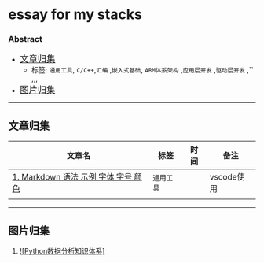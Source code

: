 # essay for my stacks


### Abstract
- <font face="微软雅黑" size=4>[文章归集](#文章归集)</font>
  - 标签: `通用工具`, `C/C++`,`汇编` ,`嵌入式基础`, `ARM体系架构` ,`应用层开发` ,`驱动层开发` ,`` ,,,
- <font face="微软雅黑" size=4>[图片归集](#图片归集)</font>
-----------------------------

## 文章归集

|<font face="微软雅黑" size=3><center>文章名</center></font> |<font face="微软雅黑" size=3><center>标签</center></font> |<font face="微软雅黑" size=3><center>时间</center></font> |<font face="微软雅黑" size=3><center>备注</center></font> |
|--- |--- |--- |--- |
| [1. Markdown 语法 示例 字体 字号 颜色](https://blog.csdn.net/u011419965/article/details/50536937) |`通用工具` | |vscode使用 |
| | | | |


---------------------------------------------------
## 图片归集
1. [![Python数据分析知识体系]](https://img-blog.csdn.net/20170506185153769?watermark/2/text/aHR0cDovL2Jsb2cuY3Nkbi5uZXQvcXFfMjIxOTQ5MTE=/font/5a6L5L2T/fontsize/400/fill/I0JBQkFCMA==/dissolve/70/gravity/SouthEast)
